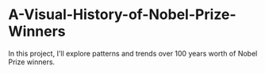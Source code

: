 # A-Visual-History-of-Nobel-Prize-Winners
In this project, I'll explore patterns and trends over 100 years worth of Nobel Prize winners.
